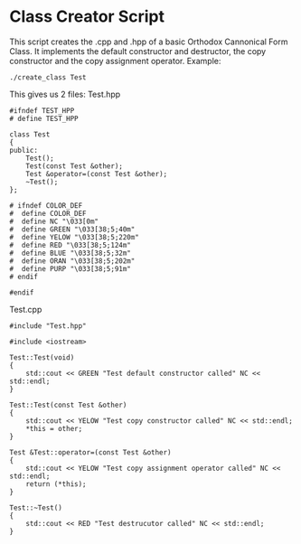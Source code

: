 # Class Creator Script

This script creates the .cpp and .hpp of a basic Orthodox Cannonical Form Class. It implements the default constructor and destructor, the copy constructor and the copy assignment operator. Example:

```
./create_class Test
```
This gives us 2 files:
Test.hpp
```
#ifndef TEST_HPP
# define TEST_HPP

class Test
{
public:
	Test();
	Test(const Test &other);
	Test &operator=(const Test &other);
	~Test();
};

# ifndef COLOR_DEF
#  define COLOR_DEF
#  define NC "\033[0m"
#  define GREEN "\033[38;5;40m"
#  define YELOW "\033[38;5;220m"
#  define RED "\033[38;5;124m"
#  define BLUE "\033[38;5;32m"
#  define ORAN "\033[38;5;202m"
#  define PURP "\033[38;5;91m"
# endif

#endif

```
Test.cpp
```
#include "Test.hpp"

#include <iostream>

Test::Test(void)
{
	std::cout << GREEN "Test default constructor called" NC << std::endl;
}

Test::Test(const Test &other)
{
	std::cout << YELOW "Test copy constructor called" NC << std::endl;
	*this = other;
}

Test &Test::operator=(const Test &other)
{
	std::cout << YELOW "Test copy assignment operator called" NC << std::endl;
	return (*this);
}

Test::~Test()
{
	std::cout << RED "Test destrucutor called" NC << std::endl;
}

```
